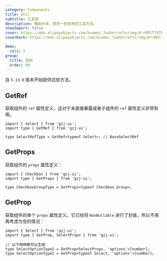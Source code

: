 ```yaml
---
category: Components
title: Util
subtitle: 工具类
description: 辅助开发，提供一些常用的工具方法。
showImport: false
cover: https://mdn.alipayobjects.com/huamei_7uahnr/afts/img/A*rRDlT7ST8DUAAAAAAAAAAAAADrJ8AQ/original
coverDark: https://mdn.alipayobjects.com/huamei_7uahnr/afts/img/A*rRDlT7ST8DUAAAAAAAAAAAAADrJ8AQ/original

demo:
  cols: 2
group:
  title: 其他
  order: 99
---
```


自 `5.13.0` 版本开始提供这些方法。

## GetRef

获取组件的 `ref` 属性定义，这对于未直接暴露或者子组件的 `ref` 属性定义非常有用。

```tsx
import { Select } from 'gzj-ui';
import type { GetRef } from 'gzj-ui';

type SelectRefType = GetRef<typeof Select>; // BaseSelectRef
```

## GetProps

获取组件的 `props` 属性定义：

```tsx
import { Checkbox } from 'gzj-ui';
import type { GetProps } from 'gzj-ui';

type CheckboxGroupType = GetProps<typeof Checkbox.Group>;
```

## GetProp

获取组件的单个 `props` 属性定义。它已经将 `NonNullable` 进行了封装，所以不用再考虑为空的情况：

```tsx
import { Select } from 'gzj-ui';
import type { GetProp, SelectProps } from 'gzj-ui';

// 以下两种都可以生效
type SelectOptionType1 = GetProp<SelectProps, 'options'>[number];
type SelectOptionType2 = GetProp<typeof Select, 'options'>[number];
```
